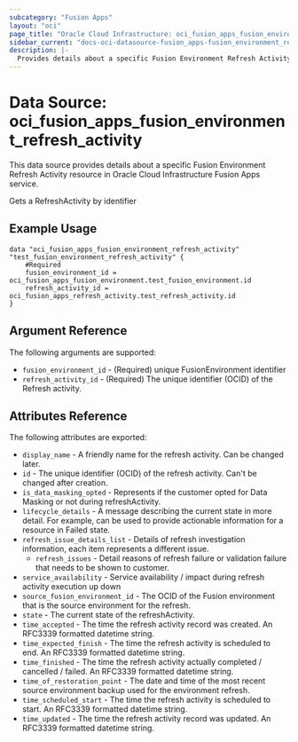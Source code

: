 ```yaml
---
subcategory: "Fusion Apps"
layout: "oci"
page_title: "Oracle Cloud Infrastructure: oci_fusion_apps_fusion_environment_refresh_activity"
sidebar_current: "docs-oci-datasource-fusion_apps-fusion_environment_refresh_activity"
description: |-
  Provides details about a specific Fusion Environment Refresh Activity in Oracle Cloud Infrastructure Fusion Apps service
---
```


# Data Source: oci_fusion_apps_fusion_environment_refresh_activity
This data source provides details about a specific Fusion Environment Refresh Activity resource in Oracle Cloud Infrastructure Fusion Apps service.

Gets a RefreshActivity by identifier

## Example Usage

```hcl
data "oci_fusion_apps_fusion_environment_refresh_activity" "test_fusion_environment_refresh_activity" {
	#Required
	fusion_environment_id = oci_fusion_apps_fusion_environment.test_fusion_environment.id
	refresh_activity_id = oci_fusion_apps_refresh_activity.test_refresh_activity.id
}
```

## Argument Reference

The following arguments are supported:

* `fusion_environment_id` - (Required) unique FusionEnvironment identifier
* `refresh_activity_id` - (Required) The unique identifier (OCID) of the Refresh activity.


## Attributes Reference

The following attributes are exported:

* `display_name` - A friendly name for the refresh activity. Can be changed later.
* `id` - The unique identifier (OCID) of the refresh activity. Can't be changed after creation.
* `is_data_masking_opted` - Represents if the customer opted for Data Masking or not during refreshActivity.
* `lifecycle_details` - A message describing the current state in more detail. For example, can be used to provide actionable information for a resource in Failed state.
* `refresh_issue_details_list` - Details of refresh investigation information, each item represents a different issue.
	* `refresh_issues` - Detail reasons of refresh failure or validation failure that needs to be shown to customer.
* `service_availability` - Service availability / impact during refresh activity execution up down
* `source_fusion_environment_id` - The OCID of the Fusion environment that is the source environment for the refresh.
* `state` - The current state of the refreshActivity.
* `time_accepted` - The time the refresh activity record was created. An RFC3339 formatted datetime string.
* `time_expected_finish` - The time the refresh activity is scheduled to end. An RFC3339 formatted datetime string.
* `time_finished` - The time the refresh activity actually completed / cancelled / failed. An RFC3339 formatted datetime string.
* `time_of_restoration_point` - The date and time of the most recent source environment backup used for the environment refresh.
* `time_scheduled_start` - The time the refresh activity is scheduled to start. An RFC3339 formatted datetime string.
* `time_updated` - The time the refresh activity record was updated. An RFC3339 formatted datetime string.


